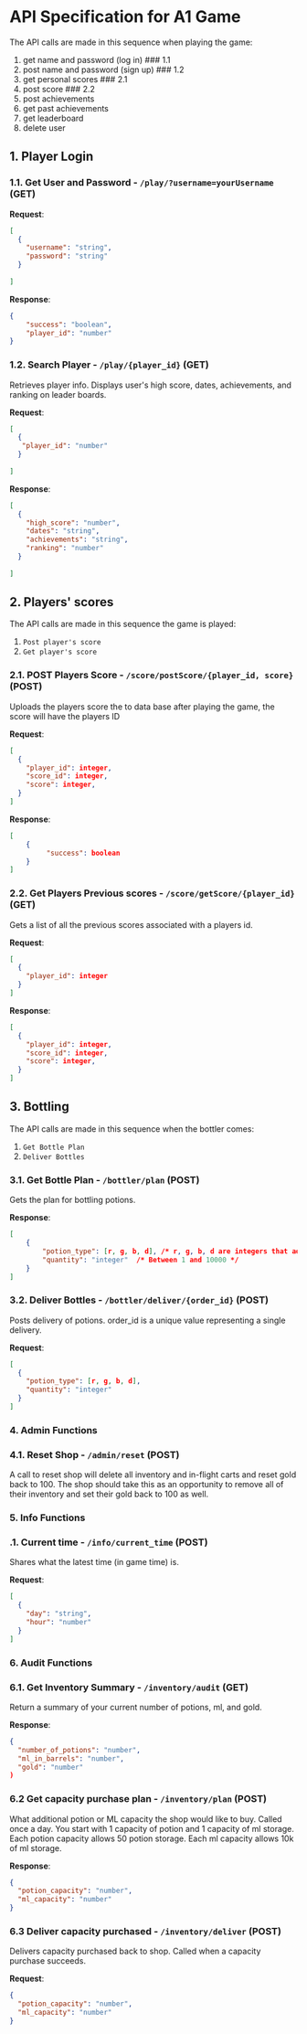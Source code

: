 # API Specification for A1 Game



The API calls are made in this sequence when playing the game:
1. get name and password (log in)  ### 1.1
2. post name and password (sign up)  ### 1.2
3. get personal scores        ### 2.1
4. post score                 ### 2.2
5. post achievements
6. get past achievements 
7. get leaderboard
8. delete user

## 1. Player Login

### 1.1. Get User and Password - `/play/?username=yourUsername` (GET)

**Request**:

```json
[
  {
    "username": "string",
    "password": "string"
  }
  
]
```

**Response**:

```json
{
    "success": "boolean",
    "player_id": "number"
}

```

### 1.2. Search Player - `/play/{player_id}` (GET)

Retrieves player info. Displays user's high score, dates, achievements, and ranking on leader boards.

**Request**:

```json
[
  {
   "player_id": "number"
  }
  
]
```
**Response**:

```json
[
  {
    "high_score": "number",
    "dates": "string",
    "achievements": "string",
    "ranking": "number"
  }
  
]
```

## 2. Players' scores 

The API calls are made in this sequence the game is played:
1. `Post player's score `
2. `Get player's score`

### 2.1. POST Players Score - `/score/postScore/{player_id, score}` (POST)
Uploads the players score the to data base after playing the game, the score will have the players ID

**Request**:

```json
[
  {
    "player_id": integer,
    "score_id": integer,
    "score": integer,
  }
]
```

**Response**:

```json
[
    {
         "success": boolean
    }
]
```

### 2.2. Get Players Previous scores - `/score/getScore/{player_id}` (GET)

Gets a list of all the previous scores associated with a players id.

**Request**:

```json
[
  {
    "player_id": integer
  }
]
```
**Response**:

```json
[
  {
    "player_id": integer,
    "score_id": integer,
    "score": integer,
  }
]
```
## 3. Bottling

The API calls are made in this sequence when the bottler comes:
1. `Get Bottle Plan`
2. `Deliver Bottles`

### 3.1. Get Bottle Plan - `/bottler/plan` (POST)

Gets the plan for bottling potions.

**Response**:

```json
[
    {
        "potion_type": [r, g, b, d], /* r, g, b, d are integers that add up to exactly 100 */
        "quantity": "integer"  /* Between 1 and 10000 */
    }
]
```

### 3.2. Deliver Bottles - `/bottler/deliver/{order_id}` (POST)

Posts delivery of potions. order_id is a unique value representing
a single delivery. 

**Request**:

```json
[
  {
    "potion_type": [r, g, b, d],
    "quantity": "integer"
  }
]
```


### 4. Admin Functions

### 4.1. Reset Shop - `/admin/reset` (POST)

A call to reset shop will delete all inventory and in-flight carts and reset gold back to 100. The
shop should take this as an opportunity to remove all of their inventory and set their gold back to
100 as well.

### 5. Info Functions

### .1. Current time - `/info/current_time` (POST)

Shares what the latest time (in game time) is. 

**Request**:

```json
[
  {
    "day": "string",
    "hour": "number"
  }
]
```

### 6. Audit Functions

### 6.1. Get Inventory Summary - `/inventory/audit` (GET)

Return a summary of your current number of potions, ml, and gold.

**Response**:
```json
{
  "number_of_potions": "number",
  "ml_in_barrels": "number",
  "gold": "number"
)
```  

### 6.2 Get capacity purchase plan - `/inventory/plan` (POST)

What additional potion or ML capacity the shop would like to buy. Called once a day.
You start with 1 capacity of potion and 1 capacity of ml storage. Each potion capacity
allows 50 potion storage. Each ml capacity allows 10k of ml storage.

**Response**:
```json
{
  "potion_capacity": "number",
  "ml_capacity": "number"
}
```

### 6.3 Deliver capacity purchased - `/inventory/deliver` (POST)

Delivers capacity purchased back to shop. Called when a capacity purchase succeeds.

**Request**:
```json
{
  "potion_capacity": "number",
  "ml_capacity": "number"
}
```
